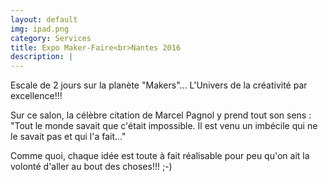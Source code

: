 ```yaml
---
layout: default
img: ipad.png
category: Services
title: Expo Maker-Faire<br>Nantes 2016
description: |
---
```

Escale de 2 jours sur la planète "Makers"... L'Univers de la créativité par excellence!!!

Sur ce salon, la célèbre citation de Marcel Pagnol y prend tout son sens : "Tout le monde savait que c'était impossible. Il est venu un imbécile qui ne le savait pas et qui l'a fait..."

Comme quoi, chaque idée est toute à fait réalisable pour peu qu'on ait la volonté d'aller au bout des choses!!! ;-)
